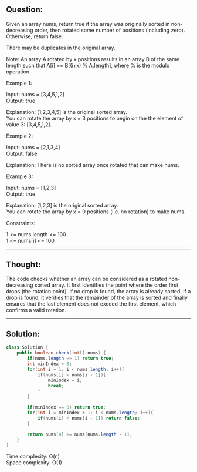 ## Question: 

Given an array nums, return true if the array was originally sorted in non-decreasing order, then rotated some number of positions (including zero). Otherwise, return false.  

There may be duplicates in the original array.  

Note: An array A rotated by x positions results in an array B of the same length such that A[i] == B[(i+x) % A.length], where % is the modulo operation.  

Example 1:  

Input: nums = [3,4,5,1,2]  
Output: true  

Explanation: [1,2,3,4,5] is the original sorted array.  
You can rotate the array by x = 3 positions to begin on the the element of value 3: [3,4,5,1,2].  

Example 2:  

Input: nums = [2,1,3,4]  
Output: false  

Explanation: There is no sorted array once rotated that can make nums.  

Example 3:  

Input: nums = [1,2,3]  
Output: true  

Explanation: [1,2,3] is the original sorted array.  
You can rotate the array by x = 0 positions (i.e. no rotation) to make nums.  
 
Constraints:  

1 <= nums.length <= 100    
1 <= nums[i] <= 100  

---
## Thought:

The code checks whether an array can be considered as a rotated non-decreasing sorted array. It first identifies the point where the order first drops (the rotation point). If no drop is found, the array is already sorted. If a drop is found, it verifies that the remainder of the array is sorted and finally ensures that the last element does not exceed the first element, which confirms a valid rotation.

---
## Solution:
```Java
class Solution {
    public boolean check(int[] nums) {
        if(nums.length == 1) return true;
        int minIndex = 0;
        for(int i = 1; i < nums.length; i++){
            if(nums[i] < nums[i - 1]){
                minIndex = i;
                break;
            }
        }

        if(minIndex == 0) return true;
        for(int i = minIndex + 1; i < nums.length; i++){
            if(nums[i] < nums[i - 1]) return false;
        }

        return nums[0] >= nums[nums.length - 1];
    }
}
```
Time complexity: O(n)  
Space complexity: O(1)
